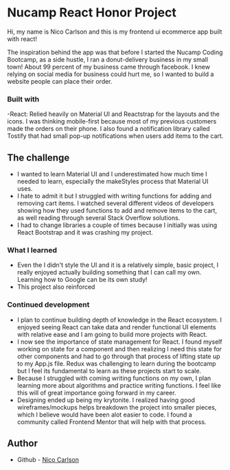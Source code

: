 # Nucamp React Honor Project

Hi, my name is Nico Carlson and this is my frontend ui ecommerce app built with react!

The inspiration behind the app was that before I started the Nucamp Coding Bootcamp, as a side hustle, I ran a donut-delivery business in my small town! About 99 percent of my business came through facebook. I knew relying on social media for business could hurt me, so I wanted to build a website people can place their order. 

### Built with
-React: Relied heavily on Material UI and Reactstrap for the layouts and the icons. I was thinking mobile-first because most of my previous customers made the orders on their phone. I also found a notification library called Tostify that had small pop-up notifications when users add items to the cart.

## The challenge
- I wanted to learn Material UI and I underestimated how much time I needed to learn, especially the makeStyles process that Material UI uses. 
- I hate to admit it but I struggled with writing functions for adding and removing cart items. I watched several different videos of developers showing how they used functions to add and remove items to the cart, as well reading through several Stack Overflow solutions.
- I had to change libraries a couple of times because I initially was using React Bootstrap and it was crashing my project. 

### What I learned
- Even the I didn't style the UI and it is a relatively simple, basic project, I really enjoyed actually building something that I can call my own. Learning how to Google can be its own study! 
- This project also reinforced 

### Continued development
- I plan to continue building depth of knowledge in the React ecosystem. I enjoyed seeing React can take data and render functional UI elements with relative ease and I am going to build more projects with React.
- I now see the importance of state management for React. I found myself working on state for a component and then realizing I need this state for other components and had to go through that process of lifting state up to my App.js file. Redux was challenging to learn during the bootcamp but I feel its fundamental to learn as these projects start to scale.
- Because I struggled with coming writing functions on my own, I plan learning more about algorithms and practice writing functions. I feel like this will of great importance going forward in my career. 
- Designing ended up being my krytonite. I realized having good wireframes/mockups helps breakdown the project into smaller pieces, which I believe would have been alot easier to code. I found a community called Frontend Mentor that will help with that process.

## Author
- Github - [Nico Carlson](https://github.com/ncarlson55)
